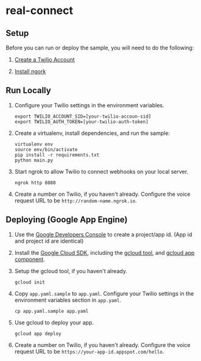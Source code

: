 # real-connect


## Setup

Before you can run or deploy the sample, you will need to do the following:

1. [Create a Twilio Account](http://ahoy.twilio.com/googlecloudplatform)

3. [Install ngork](https://www.twilio.com/blog/2015/09/6-awesome-reasons-to-use-ngrok-when-testing-webhooks.html)

## Run Locally

1. Configure your Twilio settings in the environment variables.

    ```
    export TWILIO_ACCOUNT_SID=[your-twilio-accoun-sid]
    export TWILIO_AUTH_TOKEN=[your-twilio-auth-token]
    ```

2. Create a virtualenv, install dependencies, and run the sample:

   ```
   virtualenv env
   source env/bin/activate
   pip install -r requirements.txt
   python main.py
   ```

3. Start ngrok to allow Twilio to connect webhooks on your local server.

   ```
   ngrok http 8080
   ```

4. Create a number on Twilio, if you haven't already. Configure the voice request URL to be `http://random-name.ngrok.io`.

## Deploying (Google App Engine)


1. Use the [Google Developers Console](https://console.developer.google.com)  to create a project/app id. (App id and project id are identical)

2. Install the [Google Cloud SDK](https://cloud.google.com/sdk/), including the [gcloud tool](https://cloud.google.com/sdk/gcloud/), and [gcloud app component](https://cloud.google.com/sdk/gcloud-app).

3. Setup the gcloud tool, if you haven't already.

   ```
   gcloud init
   ```

4. Copy `app.yaml.sample` to `app.yaml`. Configure your Twilio settings in the environment variables section in `app.yaml`.

   ```
   cp app.yaml.sample app.yaml
   ```

5. Use gcloud to deploy your app.

   ```
   gcloud app deploy
   ```

6. Create a number on Twilio, if you haven't already. Configure the voice request URL to be `https://your-app-id.appspot.com/hello`.